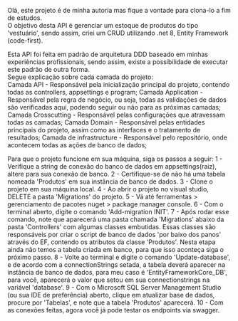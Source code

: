 Olá, este projeto é de minha autoria mas fique a vontade para clona-lo a fim de estudos.  
O objetivo desta API é gerenciar um estoque de produtos do tipo 'vestuário', 
sendo assim, criei um CRUD utilizando .net 8, Entity Framework (code-first).  

Esta API foi feita em padrão de arquitetura DDD baseado em minhas experiências profissionais, sendo assim, existe a possibilidade de executar este padrão de outra forma.  
Segue explicação sobre cada camada do projeto:  
Camada API - Responsável pela inicialização principal do projeto, contendo todas as controllers, appsettings e program;
Camada Application - Responsável pela regra de negócio, ou seja, todas as validações de dados são verificadas aqui, podendo seguir ou não para as próximas camadas;
Camada Crosscutting - Responsável pelas configurações que atravessam todas as camadas;
Camada Domain - Responsável pelas entidades principais do projeto, assim como as interfaces e o tratamento de resultados;
Camada de infrastructure - Responsável pelo repositório, onde acontecem todas as ações de banco de dados;  

Para que o projeto funcione em sua máquina, siga os passos a seguir:
1 - Verifique a string de conexão do banco de dados em appsettings(raiz), altere para sua conexão de banco.
2 - Certifique-se de não há uma tabela nomeada 'Produtos' em sua instância de banco de dados.
3 - Clone o projeto em sua máquina local.
4 - Ao abrir o projeto no visual studio, DELETE a pasta 'Migrations' do projeto.
5 - Vá até ferramentas > gerenciamento de pacotes nuget > package manager console.
6 - Com o terminal aberto, digite o comando 'Add-migration INIT'.
7 - Após rodar esse comando, note que aparecerá uma pasta chamada 'Migrations' abaixo da pasta 'Controllers' com algumas classes embutidas. 
Essas classes são responsáveis por criar o script de banco de dados 'por baixo dos panos' através do EF, contendo os atributos da classe 'Produtos'.
Nesta etapa ainda não temos a tabela criada em banco, para que isso aconteça siga o próximo passo.
8 - Volte ao terminal e digite o comando 'Update-database', e de acordo com a connectionStrings setada,
a tabela deverá aparecer na instância de banco de dados, para meu caso é 'EntityFrameworkCore_DB',
para você, aparecerá o valor que setou em sua connectionstrings na variável 'database'.
9 - Com o Microsoft SQL Server Management Studio (ou sua IDE de preferência) aberto, 
clique em atualizar base de dados, procure por 'Tabelas', e note que a tabela 'Produtos' aparecerá.
10 - Com as conexões feitas, agora você já pode testar os endpoints via swagger.
